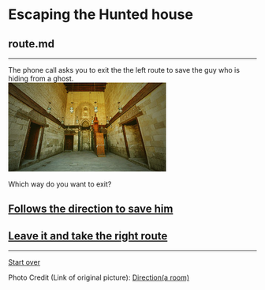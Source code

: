 # Escaping the Hunted house  
## route.md  
---  

The phone call asks you to exit the the left route to save the guy who is hiding from a ghost.  
<img src="https://raw.githubusercontent.com/xiurongy3506/cyoa-project/master/fancy-golden-entrance/direction.jpg" id="c9.io" alt="" />

Which way do you want to exit?  

## [Follows the direction to save him](mission-plot.md)  
## [Leave it and take the right route](result-three-end.md)  

---  
[Start over](../home.md)  

Photo Credit (Link of original picture): [Direction(a room)](https://www.flickr.com/photos/jlascar/14793376124)  

